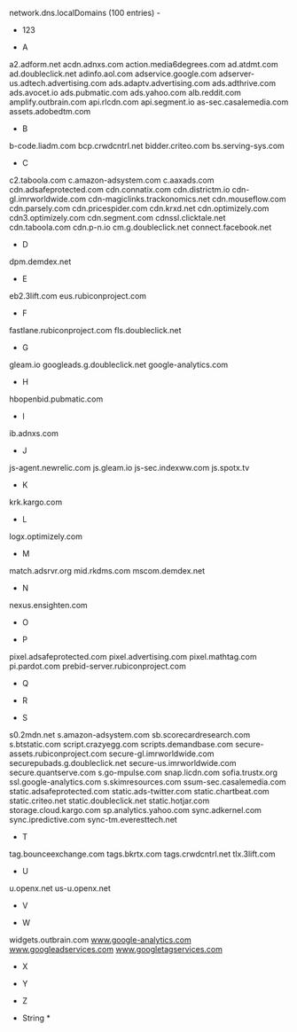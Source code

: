 network.dns.localDomains (100 entries) -

- 123

- A

a2.adform.net
acdn.adnxs.com
action.media6degrees.com
ad.atdmt.com
ad.doubleclick.net
adinfo.aol.com
adservice.google.com
adserver-us.adtech.advertising.com
ads.adaptv.advertising.com
ads.adthrive.com
ads.avocet.io
ads.pubmatic.com
ads.yahoo.com
alb.reddit.com
amplify.outbrain.com
api.rlcdn.com
api.segment.io
as-sec.casalemedia.com
assets.adobedtm.com

- B

b-code.liadm.com
bcp.crwdcntrl.net
bidder.criteo.com
bs.serving-sys.com

- C

c2.taboola.com
c.amazon-adsystem.com
c.aaxads.com
cdn.adsafeprotected.com
cdn.connatix.com
cdn.districtm.io
cdn-gl.imrworldwide.com
cdn-magiclinks.trackonomics.net
cdn.mouseflow.com
cdn.parsely.com
cdn.pricespider.com
cdn.krxd.net
cdn.optimizely.com
cdn3.optimizely.com
cdn.segment.com
cdnssl.clicktale.net
cdn.taboola.com
cdn.p-n.io
cm.g.doubleclick.net
connect.facebook.net

- D

dpm.demdex.net

- E

eb2.3lift.com
eus.rubiconproject.com

- F

fastlane.rubiconproject.com
fls.doubleclick.net

- G

gleam.io
googleads.g.doubleclick.net
google-analytics.com

- H

hbopenbid.pubmatic.com

- I

ib.adnxs.com

- J

js-agent.newrelic.com
js.gleam.io
js-sec.indexww.com
js.spotx.tv

- K

krk.kargo.com

- L

logx.optimizely.com

- M

match.adsrvr.org
mid.rkdms.com
mscom.demdex.net

- N

nexus.ensighten.com

- O

- P

pixel.adsafeprotected.com
pixel.advertising.com
pixel.mathtag.com
pi.pardot.com
prebid-server.rubiconproject.com

- Q

- R

- S

s0.2mdn.net
s.amazon-adsystem.com
sb.scorecardresearch.com
s.btstatic.com
script.crazyegg.com
scripts.demandbase.com
secure-assets.rubiconproject.com
secure-gl.imrworldwide.com
securepubads.g.doubleclick.net
secure-us.imrworldwide.com
secure.quantserve.com
s.go-mpulse.com
snap.licdn.com
sofia.trustx.org
ssl.google-analytics.com
s.skimresources.com
ssum-sec.casalemedia.com
static.adsafeprotected.com
static.ads-twitter.com
static.chartbeat.com
static.criteo.net
static.doubleclick.net
static.hotjar.com
storage.cloud.kargo.com
sp.analytics.yahoo.com
sync.adkernel.com
sync.ipredictive.com
sync-tm.everesttech.net

- T

tag.bounceexchange.com
tags.bkrtx.com
tags.crwdcntrl.net
tlx.3lift.com

- U

u.openx.net
us-u.openx.net

- V

- W

widgets.outbrain.com
www.google-analytics.com
www.googleadservices.com
www.googletagservices.com

- X

- Y

- Z

- String *
